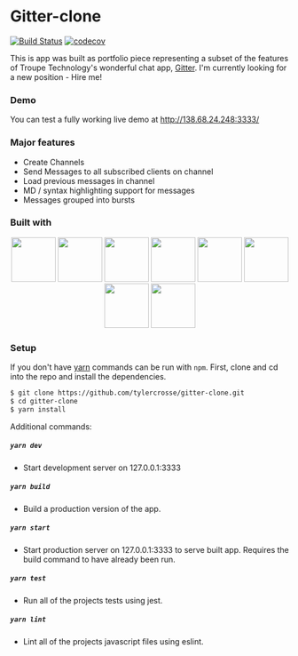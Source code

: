 # Gitter-clone
[![Build Status](https://semaphoreci.com/api/v1/tcrosse/gitter-clone/branches/master/badge.svg)](https://semaphoreci.com/tcrosse/gitter-clone)
[![codecov](https://codecov.io/gh/tylercrosse/gitter-clone/branch/master/graph/badge.svg)](https://codecov.io/gh/tylercrosse/gitter-clone)

This is app was built as portfolio piece representing a subset of the features of Troupe Technology's wonderful chat app, [Gitter](https://gitter.im/). I'm currently looking for a new position - Hire me!

### Demo

You can test a fully working live demo at  http://138.68.24.248:3333/

### Major features

- Create Channels
- Send Messages to all subscribed clients on channel
- Load previous messages in channel
- MD / syntax highlighting support for messages
- Messages grouped into bursts

### Built with

<div align="center">
  <img height="80" src="https://cdn.rawgit.com/tylercrosse/gitter-clone/assets/src/client/assets/img/react.svg">
  <img height="80" src="https://cdn.rawgit.com/tylercrosse/gitter-clone/assets/src/client/assets/img/redux.svg">
  <img height="80" src="https://cdn.rawgit.com/tylercrosse/gitter-clone/assets/src/client/assets/img/webpack.svg">
  <img height="80" src="https://cdn.rawgit.com/tylercrosse/gitter-clone/assets/src/client/assets/img/express.svg">
  <img height="80" src="https://cdn.rawgit.com/tylercrosse/gitter-clone/assets/src/client/assets/img/mongodb.svg">
  <img height="80" src="https://cdn.rawgit.com/tylercrosse/gitter-clone/assets/src/client/assets/img/jest.svg">
  <img height="80" src="https://cdn.rawgit.com/tylercrosse/gitter-clone/assets/src/client/assets/img/semaphor.svg">
  <img height="80" src="https://cdn.rawgit.com/tylercrosse/gitter-clone/assets/src/client/assets/img/digitalocean.svg">
</div>

### Setup

If you don't have [yarn](https://yarnpkg.com/en/) commands can be run with `npm`. First, clone and cd into the repo and install the dependencies.

```sh
$ git clone https://github.com/tylercrosse/gitter-clone.git
$ cd gitter-clone
$ yarn install
```

Additional commands:
##### `yarn dev`
- Start development server on 127.0.0.1:3333

##### `yarn build`
- Build a production version of the app.

##### `yarn start`
- Start production server on 127.0.0.1:3333 to serve built app. Requires the build command to have already been run.

##### `yarn test`
- Run all of the projects tests using jest.

##### `yarn lint`
- Lint all of the projects javascript files using eslint.
